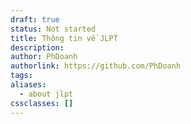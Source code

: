 ```yaml
---
draft: true
status: Not started
title: Thông tin về JLPT
description:
author: PhDoanh
authorlink: https://github.com/PhDoanh
tags:
aliases:
  - about jlpt
cssclasses: []
---
```









